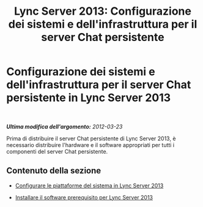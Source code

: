 ﻿---
title: "Lync Server 2013: Configurazione dei sistemi e dell'infrastruttura per il server Chat persistente"
TOCTitle: Configurazione dei sistemi e dell'infrastruttura per il server Chat persistente
ms:assetid: d433d056-988d-40f1-9521-5f3e7316756f
ms:mtpsurl: https://technet.microsoft.com/it-it/library/JJ205290(v=OCS.15)
ms:contentKeyID: 49302077
ms.date: 08/24/2015
mtps_version: v=OCS.15
ms.translationtype: HT
---

# Configurazione dei sistemi e dell'infrastruttura per il server Chat persistente in Lync Server 2013

 

_**Ultima modifica dell'argomento:** 2012-03-23_

Prima di distribuire il server Chat persistente di Lync Server 2013, è necessario distribuire l'hardware e il software appropriati per tutti i componenti del server Chat persistente.

## Contenuto della sezione

  - [Configurare le piattaforme del sistema in Lync Server 2013](lync-server-2013-set-up-system-platforms.md)

  - [Installare il software prerequisito per Lync Server 2013](lync-server-2013-install-lync-server-2013-prerequisite-software.md)

